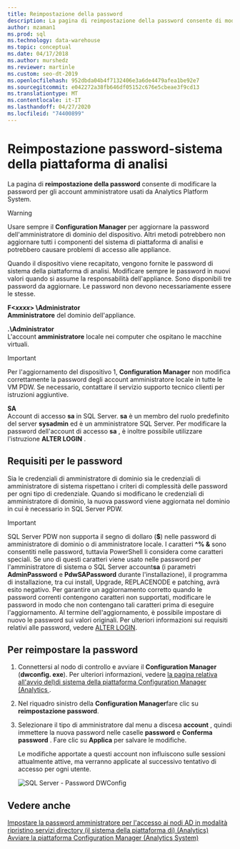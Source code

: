 ```yaml
---
title: Reimpostazione della password
description: La pagina di reimpostazione della password consente di modificare la password per gli account amministratore usati da Analytics Platform System.
author: mzaman1
ms.prod: sql
ms.technology: data-warehouse
ms.topic: conceptual
ms.date: 04/17/2018
ms.author: murshedz
ms.reviewer: martinle
ms.custom: seo-dt-2019
ms.openlocfilehash: 952dbda04b4f7132406e3a6de4479afea1be92e7
ms.sourcegitcommit: e042272a38fb646df05152c676e5cbeae3f9cd13
ms.translationtype: MT
ms.contentlocale: it-IT
ms.lasthandoff: 04/27/2020
ms.locfileid: "74400899"
---
```

# <a name="password-reset---analytics-platform-system"></a>Reimpostazione password-sistema della piattaforma di analisi
La pagina di **reimpostazione della password** consente di modificare la password per gli account amministratore usati da Analytics Platform System.  
  
> [!WARNING]  
> Usare sempre il **Configuration Manager** per aggiornare la password dell'amministratore di dominio del dispositivo. Altri metodi potrebbero non aggiornare tutti i componenti del sistema di piattaforma di analisi e potrebbero causare problemi di accesso alle appliance.  
  
Quando il dispositivo viene recapitato, vengono fornite le password di sistema della piattaforma di analisi. Modificare sempre le password in nuovi valori quando si assume la responsabilità dell'appliance. Sono disponibili tre password da aggiornare. Le password non devono necessariamente essere le stesse.  
  
**F<*xxxx*> \Administrator**  
**Amministratore** del dominio dell'appliance.  
  
**.\Administrator**  
L'account **amministratore** locale nei computer che ospitano le macchine virtuali.  
  
> [!IMPORTANT]  
> Per l'aggiornamento del dispositivo 1, **Configuration Manager** non modifica correttamente la password degli account amministratore locale in tutte le VM PDW. Se necessario, contattare il servizio supporto tecnico clienti per istruzioni aggiuntive.  
  
**SA**  
Account di accesso **sa** in SQL Server. **sa** è un membro del ruolo predefinito del server **sysadmin** ed è un amministratore SQL Server. Per modificare la password dell'account di accesso **sa** , è inoltre possibile utilizzare l'istruzione **ALTER LOGIN** .  
  
## <a name="password-requirements"></a>Requisiti per le password  
Sia le credenziali di amministratore di dominio sia le credenziali di amministratore di sistema rispettano i criteri di complessità delle password per ogni tipo di credenziale. Quando si modificano le credenziali di amministratore di dominio, la nuova password viene aggiornata nel dominio in cui è necessario in SQL Server PDW.  
  
> [!IMPORTANT]  
> SQL Server PDW non supporta il segno di dollaro (**$**) nelle password di amministratore di dominio o di amministratore locale. I caratteri **^% &** sono consentiti nelle password, tuttavia PowerShell li considera come caratteri speciali. Se uno di questi caratteri viene usato nelle password per l'amministratore di sistema o SQL Server account**sa** (i parametri **AdminPassword** e **PdwSAPassword** durante l'installazione), il programma di installazione, tra cui install, Upgrade, REPLACENODE e patching, avrà esito negativo. Per garantire un aggiornamento corretto quando le password correnti contengono caratteri non supportati, modificare le password in modo che non contengano tali caratteri prima di eseguire l'aggiornamento. Al termine dell'aggiornamento, è possibile impostare di nuovo le password sui valori originali. Per ulteriori informazioni sui requisiti relativi alle password, vedere [ALTER LOGIN](../t-sql/statements/alter-login-transact-sql.md).  
  
## <a name="to-reset-a-password"></a>Per reimpostare la password  
  
1.  Connettersi al nodo di controllo e avviare il **Configuration Manager** (**dwconfig. exe**). Per ulteriori informazioni, vedere [la pagina relativa all'avvio del&#41;di sistema della piattaforma Configuration Manager &#40;Analytics ](launch-the-configuration-manager.md).  
  
2.  Nel riquadro sinistro della **Configuration Manager**fare clic su **reimpostazione password**.  
  
3.  Selezionare il tipo di amministratore dal menu a discesa **account** , quindi immettere la nuova password nelle caselle **password** e **Conferma password** . Fare clic su **Applica** per salvare le modifiche.  
  
    Le modifiche apportate a questi account non influiscono sulle sessioni attualmente attive, ma verranno applicate al successivo tentativo di accesso per ogni utente.  
  
    ![SQL Server - Password DWConfig](./media/password-reset/SQL_Server_PDW_DWConfig_TopPW.png "SQL_Server_PDW_DWConfig_TopPW")  
  
## <a name="see-also"></a>Vedere anche  
[Impostare la password amministratore per l'accesso ai nodi AD in modalità ripristino servizi directory &#40;il sistema della piattaforma di&#41; &#40;Analytics&#41;](set-admin-password-for-logging-on-to-ad-nodes-in-directory-services-restore-mode.md)  
[Avviare la piattaforma Configuration Manager &#40;Analytics System&#41;](launch-the-configuration-manager.md)  
  
